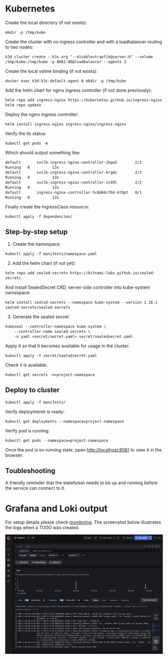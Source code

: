# Kubernetes
Create the local directory (if not exists):
```
mkdir -p /tmp/kube
```
Create the cluster with no ingress controller and with a loadbalancer routing to two nodes:
```
k3d cluster create --k3s-arg "--disable=traefik@server:0" --volume /tmp/kube:/tmp/kube -p 8081:80@loadbalancer --agents 2
```
Create the local volme binding (if not exists):
```
docker exec k3d-k3s-default-agent-0 mkdir -p /tmp/kube
```
Add the helm chart for nginx ingress controller (if not done previously):
```
helm repo add ingress-nginx https://kubernetes.github.io/ingress-nginx
helm repo update
```
Deploy the nginx ingress controller:
```
helm install ingress-nginx ingress-nginx/ingress-nginx
```
Verify the its status:
```
kubectl get pods -A
```
Which should output something like:
```
default       svclb-ingress-nginx-controller-2hpw5        2/2     Running   0          13s
default       svclb-ingress-nginx-controller-krg4z        2/2     Running   0          13s
default       svclb-ingress-nginx-controller-zc49l        2/2     Running   0          13s
default       ingress-nginx-controller-5c8d66c76d-kt9pt   0/1     Running   0          13s
```
Finally create the IngressClass resource:
```
kubectl apply -f dependencies/
```
##  Step-by-step setup
1. Create the namespace:
```
kubectl apply -f manifests/namespace.yaml
```
2. Add the helm chart (if not yet):
```
helm repo add sealed-secrets https://bitnami-labs.github.io/sealed-secrets
```
And install SealedSecret CRD, server-side controller into kube-system namespace:
```
helm install sealed-secrets --namespace kube-system --version 1.16.1 sealed-secrets/sealed-secrets
```
3. Generate the sealed secret:
```
kubeseal --controller-namespace kube-system \
    --controller-name sealed-secrets \
    -o yaml <secret/secret.yaml> secret/sealedsecret.yaml
```
Apply it so that it becomes available for usage in the cluster:
```
kubectl apply -f secret/sealedsecret.yaml
```
Check it is available:
```
kubectl get secrets -n=project-namespace
```
## Deploy to cluster
```
kubectl apply -f manifests/
```
Verify deploymenet is ready:
```
kubectl get deployments --namespace=project-namespace
```
Verify pod is running:
```
kubectl get pods --namespace=project-namespace
```
Once the pod is on running state, ppen [http://localhost:8081](http://localhost:8081) to view it in the browser.
## Toubleshooting
A friendly reminder that the statefulset needs to be up and running before the service can connect to it.
# Grafana and Loki output
For setup details please check [monitoring](./monitoring).
The screenshot below illustrates the logs when a TODO was created.

![log](./monitoring/2_10.png)